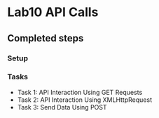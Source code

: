 # Lab10 API Calls

## Completed steps

### Setup

### Tasks

- Task 1: API Interaction Using GET Requests
- Task 2: API Interaction Using XMLHttpRequest
- Task 3: Send Data Using POST

